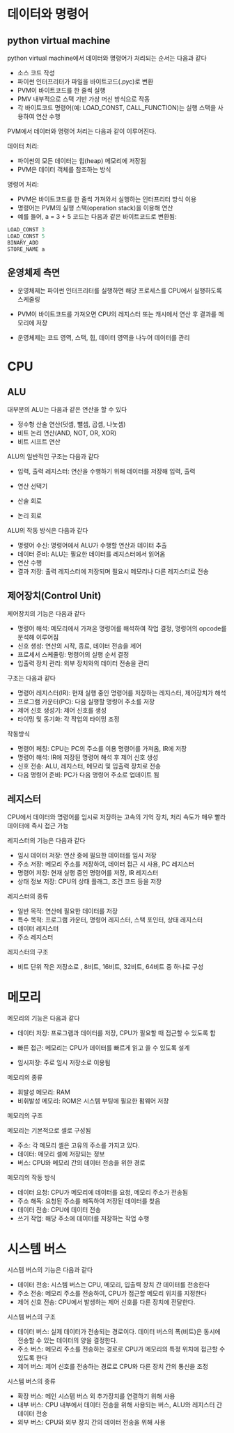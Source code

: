 # 데이터와 명령어

## python virtual machine
python virtual machine에서 데이터와 명령어가 처리되는 순서는 다음과 같다

* 소스 코드 작성
* 파이썬 인터프리터가 파일을 바이트코드(.pyc)로 변환
* PVM이 바이트코드를 한 줄씩 실행
* PMV 내부적으로 스택 기반 가상 머신 방식으로 작동
* 각 바이트코드 명령어(예: LOAD_CONST, CALL_FUNCTION)는 실행 스택을 사용하여 연산 수행

PVM에서 데이터와 명령어 처리는 다음과 같이 이루어진다.

데이터 처리:
* 파이썬의 모든 데이터는 힙(heap) 메모리에 저장됨
* PVM은 데이터 객체를 참조하는 방식

명령어 처리:
* PVM은 바이트코드를 한 줄씩 가져와서 실행하는 인터프리터 방식 이용
* 명령어는 PVM의 실행 스택(operation stack)을 이용해 연산
* 예를 들어, a = 3 + 5 코드는 다음과 같은 바이트코드로 변환됨:

~~~python
LOAD_CONST 3
LOAD_CONST 5
BINARY_ADD
STORE_NAME a
~~~

## 운영체제 측면

* 운영체제는 파이썬 인터프리터를 실행하면 해당 프로세스를 CPU에서 실행하도록
스케줄링

* PVM이 바이트코드를 가져오면 CPU의 레지스터 또는 캐시에서 연산 후 결과를 메모리에 저장
* 운영체제는 코드 영역, 스택, 힙, 데이터 영역을 나누어 데이터를 관리

# CPU

## ALU
대부분의 ALU는 다음과 같은 연산을 할 수 있다

* 정수형 산술 연산(덧셈, 뺼셈, 곱셈, 나눗셈)
* 비트 논리 연산(AND, NOT, OR, XOR)
* 비트 시프트 연산

ALU의 일반적인 구조는 다음과 같다

* 입력, 출력 레지스터: 연산을 수행하기 위해 데이터를 저장해 입력, 출력

* 연산 선택기
* 산술 회로
* 논리 회로

ALU의 작동 방식은 다음과 같다

* 명령어 수신: 명령어에서 ALU가 수행할 연산과 데이터 추출
* 데이터 준비: ALU는 필요한 데이터를 레지스터에서 읽어옴
* 연산 수행
* 결과 저장: 출력 레지스터에 저장되며 필요시 메모리나 다른 레지스터로 전송

## 제어장치(Control Unit)

제어장치의 기능은 다음과 같다

* 명령어 해석: 메모리에서 가져온 명령어를 해석하여 작업 결정, 명령어의 opcode를 분석해 이루어짐
* 신호 생성: 연산의 시작, 종료, 데이터 전송을 제어
* 프로세서 스케줄링: 명령어의 실행 순서 결정
* 입출력 장치 관리: 외부 장치와의 데이터 전송을 관리

구조는 다음과 같다

* 명령어 레지스터(IR): 현재 실행 중인 명령어를 저장하는 레지스터, 제어장치가 해석
* 프로그램 카운터(PC): 다음 실행할 명령어 주소를 저장
* 제어 신호 생성기: 제어 신호를 생성
* 타이밍 및 동기화: 각 작업의 타이밍 조정

작동방식

* 명령어 페칭: CPU는 PC의 주소를 이용 명령어를 가져옴, IR에 저장
* 명령어 해석: IR에 저장된 명령어 해석 후 제어 신호 생성
* 신호 전송: ALU, 레지스터, 메모리 및 입출력 장치로 전송
* 다음 명령어 준비: PC가 다음 명령어 주소로 업데이트 됨

## 레지스터

CPU에서 데이터와 명령어를 임시로 저장하는 고속의 기억 장치, 처리 속도가 매우 빨라 데이터에 즉시 접근 가능

레지스터의 기능은 다음과 같다

* 임시 데이터 저장: 연산 중에 필요한 데이터를 임시 저장
* 주소 저장: 메모리 주소를 저장하여, 데이터 접근 시 사용, PC 레지스터
* 명령어 저장: 현재 실행 중인 명령어를 저장, IR 레지스터
* 상태 정보 저장: CPU의 상태 플래그, 조건 코드 등을 저장

레지스터의 종류

* 일반 목적: 연산에 필요한 데이터를 저장
* 특수 목적: 프로그램 카운터, 명령어 레지스터, 스택 포인터, 상태 레지스터
* 데이터 레지스터
* 주소 레지스터

레지스터의 구조

* 비트 단위 작은 저장소로 , 8비트, 16비트, 32비트, 64비트 중 하나로 구성

# 메모리

메모리의 기능은 다음과 같다

* 데이터 저장: 프로그램과 데이터를 저장, CPU가 필요할 때 접근할 수 있도록 함

* 빠른 접근: 메모리는 CPU가 데이터를 빠르게 읽고 쓸 수 있도록 설계

* 임시저장: 주로 임시 저장소로 이용됨

메모리의 종류

* 휘발성 메모리: RAM
* 비휘발성 메모리: ROM은 시스템 부팅에 필요한 펌웨어 저장

메모리의 구조

메모리는 기본적으로 셀로 구성됨

* 주소: 각 메모리 셀은 고유의 주소를 가지고 있다.
* 데이터: 메모리 셀에 저장되는 정보
* 버스: CPU와 메모리 간의 데이터 전송을 위한 경로

메모리의 작동 방식

* 데이터 요청: CPU가 메모리에 데이터를 요청, 메모리 주소가 전송됨
* 주소 해독: 요청된 주소를 해독하여 저장된 데이터를 찾음
* 데이터 전송: CPU에 데이터 전송
* 쓰기 작업: 해당 주소에 데이터를 저장하는 작업 수행

# 시스템 버스

시스템 버스의 기능은 다음과 같다

* 데이터 전송: 시스템 버스는 CPU, 메모리, 입출력 장치 간 데이터를 전송한다
* 주소 전송: 메모리 주소를 전송하여, CPU가 접근할 메모리 위치를 지정한다
* 제어 신호 전송: CPU에서 발생하는 제어 신호를 다른 장치에 전달한다.

시스템 버스의 구조

* 데이터 버스: 실제 데이터가 전송되는 경로이다. 데이터 버스의 폭(비트)은 동시에
전송할 수 있는 데이터의 양을 결정한다.
* 주소 버스: 메모리 주소를 전송하는 경로로 CPU가 메모리의 특정 위치에 접근할 수 있도록 한다
* 제어 버스: 제어 신호를 전송하는 경로로 CPU와 다른 장치 간의 통신을 조정

시스템 버스의 종류

* 확장 버스: 메인 시스템 버스 외 추가장치를 연결하기 위해 사용
* 내부 버스: CPU 내부에서 데이터 전송을 위해 사용되는 버스, ALU와 레지스터 간 데이터 전송
* 외부 버스: CPU와 외부 장치 간의 데이터 전송을 위해 사용







